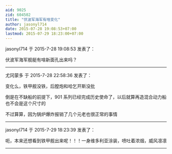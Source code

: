```yaml
---
aid: 9025
zid: 604502
title: "伏波军海军有啥变化"
author: jasonyl714
date: 2015-07-28 19:08:53+07:00
lastmod: 2015-07-29 18:23:00+07:00
---
```


jasonyl714 于 2015-7-28 19:08:53 发表了：

伏波军海军舰艇有啥新面孔出来吗？

---

尤冈蒙多 于 2015-7-28 22:58:36 发表了：

变化么，铁甲舰没铁，后膛炮和哈乞开斯没批

倒是在不缺船的前提下，901 系列已经完成历史使命了，以后就算再造混合动力船也不会是这个尺寸的

不过算算，因为锅炉爆炸报销了几个元老也很正常的事情

---

jasonyl714 于 2015-7-29 18:23:39 发表了：

呃，本来还想看到铁甲舰出来呢！！！一身维多利亚涂装，喷吐着浓烟，威风凛凛

---
